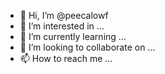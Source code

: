 - 👋 Hi, I’m @peecalowf
- 👀 I’m interested in ...
- 🌱 I’m currently learning ...
- 💞️ I’m looking to collaborate on ...
- 📫 How to reach me ...

<!---
peecalowf/peecalowf is a ✨ special ✨ repository because its `README.md` (this file) appears on your GitHub profile.
You can click the Preview link to take a look at your changes.
--->
